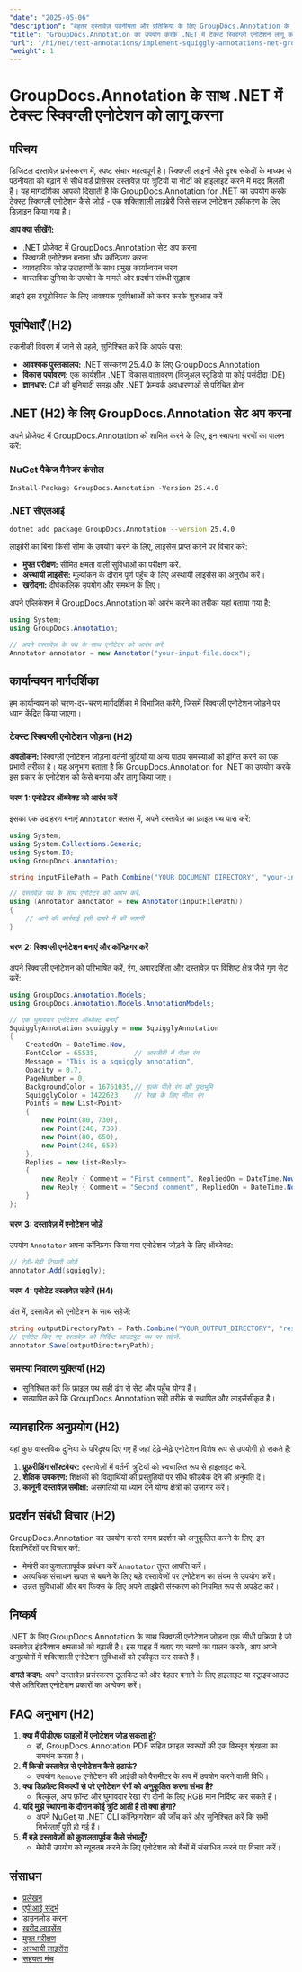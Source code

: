 ```yaml
---
"date": "2025-05-06"
"description": "बेहतर दस्तावेज़ पठनीयता और प्रतिक्रिया के लिए GroupDocs.Annotation के साथ अपने .NET अनुप्रयोगों में टेक्स्ट स्क्विग्ली एनोटेशन जोड़ने का तरीका जानें।"
"title": "GroupDocs.Annotation का उपयोग करके .NET में टेक्स्ट स्क्विग्ली एनोटेशन लागू करें"
"url": "/hi/net/text-annotations/implement-squiggly-annotations-net-groupdocs/"
"weight": 1
---
```


# GroupDocs.Annotation के साथ .NET में टेक्स्ट स्क्विग्ली एनोटेशन को लागू करना

## परिचय
डिजिटल दस्तावेज़ प्रसंस्करण में, स्पष्ट संचार महत्वपूर्ण है। स्क्विग्ली लाइनों जैसे दृश्य संकेतों के माध्यम से पठनीयता को बढ़ाने से सीधे वर्ड प्रोसेसर दस्तावेज़ पर त्रुटियों या नोटों को हाइलाइट करने में मदद मिलती है। यह मार्गदर्शिका आपको दिखाती है कि GroupDocs.Annotation for .NET का उपयोग करके टेक्स्ट स्क्विग्ली एनोटेशन कैसे जोड़ें - एक शक्तिशाली लाइब्रेरी जिसे सहज एनोटेशन एकीकरण के लिए डिज़ाइन किया गया है।

**आप क्या सीखेंगे:**
- .NET प्रोजेक्ट में GroupDocs.Annotation सेट अप करना
- स्क्विग्ली एनोटेशन बनाना और कॉन्फ़िगर करना
- व्यावहारिक कोड उदाहरणों के साथ प्रमुख कार्यान्वयन चरण
- वास्तविक दुनिया के उपयोग के मामले और प्रदर्शन संबंधी सुझाव

आइये इस ट्यूटोरियल के लिए आवश्यक पूर्वापेक्षाओं को कवर करके शुरुआत करें।

## पूर्वापेक्षाएँ (H2)
तकनीकी विवरण में जाने से पहले, सुनिश्चित करें कि आपके पास:

- **आवश्यक पुस्तकालय:** .NET संस्करण 25.4.0 के लिए GroupDocs.Annotation
- **विकास पर्यावरण:** एक कार्यशील .NET विकास वातावरण (विजुअल स्टूडियो या कोई पसंदीदा IDE)
- **ज्ञानधार:** C# की बुनियादी समझ और .NET फ्रेमवर्क अवधारणाओं से परिचित होना

## .NET (H2) के लिए GroupDocs.Annotation सेट अप करना
अपने प्रोजेक्ट में GroupDocs.Annotation को शामिल करने के लिए, इन स्थापना चरणों का पालन करें:

### NuGet पैकेज मैनेजर कंसोल
```
Install-Package GroupDocs.Annotation -Version 25.4.0
```

### .NET सीएलआई
```bash
dotnet add package GroupDocs.Annotation --version 25.4.0
```

लाइब्रेरी का बिना किसी सीमा के उपयोग करने के लिए, लाइसेंस प्राप्त करने पर विचार करें:
- **मुफ्त परीक्षण:** सीमित क्षमता वाली सुविधाओं का परीक्षण करें.
- **अस्थायी लाइसेंस:** मूल्यांकन के दौरान पूर्ण पहुँच के लिए अस्थायी लाइसेंस का अनुरोध करें।
- **खरीदना:** दीर्घकालिक उपयोग और समर्थन के लिए।

अपने एप्लिकेशन में GroupDocs.Annotation को आरंभ करने का तरीका यहां बताया गया है:
```csharp
using System;
using GroupDocs.Annotation;

// अपने दस्तावेज़ के पथ के साथ एनोटेटर को आरंभ करें
Annotator annotator = new Annotator("your-input-file.docx");
```

## कार्यान्वयन मार्गदर्शिका
हम कार्यान्वयन को चरण-दर-चरण मार्गदर्शिका में विभाजित करेंगे, जिसमें स्क्विग्ली एनोटेशन जोड़ने पर ध्यान केंद्रित किया जाएगा।

### टेक्स्ट स्क्विग्ली एनोटेशन जोड़ना (H2)
**अवलोकन:**
स्क्विग्ली एनोटेशन जोड़ना वर्तनी त्रुटियों या अन्य पाठ्य समस्याओं को इंगित करने का एक प्रभावी तरीका है। यह अनुभाग बताता है कि GroupDocs.Annotation for .NET का उपयोग करके इस प्रकार के एनोटेशन को कैसे बनाया और लागू किया जाए।

#### चरण 1: एनोटेटर ऑब्जेक्ट को आरंभ करें 
इसका एक उदाहरण बनाएं `Annotator` क्लास में, अपने दस्तावेज़ का फ़ाइल पथ पास करें:
```csharp
using System;
using System.Collections.Generic;
using System.IO;
using GroupDocs.Annotation;

string inputFilePath = Path.Combine("YOUR_DOCUMENT_DIRECTORY", "your-input-file.docx");

// दस्तावेज़ पथ के साथ एनोटेटर को आरंभ करें.
using (Annotator annotator = new Annotator(inputFilePath))
{
    // आगे की कार्रवाई इसी दायरे में की जाएगी
}
```

#### चरण 2: स्क्विग्ली एनोटेशन बनाएं और कॉन्फ़िगर करें 
अपने स्क्विग्ली एनोटेशन को परिभाषित करें, रंग, अपारदर्शिता और दस्तावेज़ पर विशिष्ट क्षेत्र जैसे गुण सेट करें:
```csharp
using GroupDocs.Annotation.Models;
using GroupDocs.Annotation.Models.AnnotationModels;

// एक घुमावदार एनोटेशन ऑब्जेक्ट बनाएँ
SquigglyAnnotation squiggly = new SquigglyAnnotation
{
    CreatedOn = DateTime.Now,
    FontColor = 65535,         // आरजीबी में पीला रंग
    Message = "This is a squiggly annotation",
    Opacity = 0.7,
    PageNumber = 0,
    BackgroundColor = 16761035,// हल्के पीले रंग की पृष्ठभूमि
    SquigglyColor = 1422623,   // रेखा के लिए नीला रंग
    Points = new List<Point>
    {
        new Point(80, 730),
        new Point(240, 730),
        new Point(80, 650),
        new Point(240, 650)
    },
    Replies = new List<Reply>
    {
        new Reply { Comment = "First comment", RepliedOn = DateTime.Now },
        new Reply { Comment = "Second comment", RepliedOn = DateTime.Now }
    }
};
```

#### चरण 3: दस्तावेज़ में एनोटेशन जोड़ें 
उपयोग `Annotator` अपना कॉन्फ़िगर किया गया एनोटेशन जोड़ने के लिए ऑब्जेक्ट:
```csharp
// टेढ़ी-मेढ़ी टिप्पणी जोड़ें
annotator.Add(squiggly);
```

#### चरण 4: एनोटेट दस्तावेज़ सहेजें (H4)
अंत में, दस्तावेज़ को एनोटेशन के साथ सहेजें:
```csharp
string outputDirectoryPath = Path.Combine("YOUR_OUTPUT_DIRECTORY", "result" + Path.GetExtension(inputFilePath));
// एनोटेट किए गए दस्तावेज़ को निर्दिष्ट आउटपुट पथ पर सहेजें.
annotator.Save(outputDirectoryPath);
```

### समस्या निवारण युक्तियाँ (H2)
- सुनिश्चित करें कि फ़ाइल पथ सही ढंग से सेट और पहुँच योग्य हैं।
- सत्यापित करें कि GroupDocs.Annotation सही तरीके से स्थापित और लाइसेंसीकृत है।

## व्यावहारिक अनुप्रयोग (H2)
यहां कुछ वास्तविक दुनिया के परिदृश्य दिए गए हैं जहां टेढ़े-मेढ़े एनोटेशन विशेष रूप से उपयोगी हो सकते हैं:
1. **प्रूफ़रीडिंग सॉफ्टवेयर:** दस्तावेज़ों में वर्तनी त्रुटियों को स्वचालित रूप से हाइलाइट करें.
2. **शैक्षिक उपकरण:** शिक्षकों को विद्यार्थियों की प्रस्तुतियों पर सीधे फीडबैक देने की अनुमति दें।
3. **कानूनी दस्तावेज़ समीक्षा:** असंगतियों या ध्यान देने योग्य क्षेत्रों को उजागर करें।

## प्रदर्शन संबंधी विचार (H2)
GroupDocs.Annotation का उपयोग करते समय प्रदर्शन को अनुकूलित करने के लिए, इन दिशानिर्देशों पर विचार करें:
- मेमोरी का कुशलतापूर्वक प्रबंधन करें `Annotator` तुरंत आपत्ति करें।
- अत्यधिक संसाधन खपत से बचने के लिए बड़े दस्तावेज़ों पर एनोटेशन का संयम से उपयोग करें।
- उन्नत सुविधाओं और बग फिक्स के लिए अपने लाइब्रेरी संस्करण को नियमित रूप से अपडेट करें।

## निष्कर्ष
.NET के लिए GroupDocs.Annotation के साथ स्क्विग्ली एनोटेशन जोड़ना एक सीधी प्रक्रिया है जो दस्तावेज़ इंटरैक्शन क्षमताओं को बढ़ाती है। इस गाइड में बताए गए चरणों का पालन करके, आप अपने अनुप्रयोगों में शक्तिशाली एनोटेशन सुविधाओं को एकीकृत कर सकते हैं।

**अगले कदम:**
अपने दस्तावेज़ प्रसंस्करण टूलकिट को और बेहतर बनाने के लिए हाइलाइट या स्ट्राइकआउट जैसे अतिरिक्त एनोटेशन प्रकारों का अन्वेषण करें।

## FAQ अनुभाग (H2)
1. **क्या मैं पीडीएफ फाइलों में एनोटेशन जोड़ सकता हूं?**
   - हां, GroupDocs.Annotation PDF सहित फ़ाइल स्वरूपों की एक विस्तृत श्रृंखला का समर्थन करता है।
2. **मैं किसी दस्तावेज़ से एनोटेशन कैसे हटाऊं?**
   - उपयोग `Remove` एनोटेशन की आईडी को पैरामीटर के रूप में उपयोग करने वाली विधि।
3. **क्या डिफ़ॉल्ट विकल्पों से परे एनोटेशन रंगों को अनुकूलित करना संभव है?**
   - बिल्कुल, आप फ़ॉन्ट और घुमावदार रेखा रंग दोनों के लिए RGB मान निर्दिष्ट कर सकते हैं।
4. **यदि मुझे स्थापना के दौरान कोई त्रुटि आती है तो क्या होगा?**
   - अपने NuGet या .NET CLI कॉन्फ़िगरेशन की जाँच करें और सुनिश्चित करें कि सभी निर्भरताएँ पूरी हो गई हैं।
5. **मैं बड़े दस्तावेज़ों को कुशलतापूर्वक कैसे संभालूँ?**
   - मेमोरी उपयोग को न्यूनतम करने के लिए एनोटेशन को बैचों में संसाधित करने पर विचार करें।

## संसाधन
- [प्रलेखन](https://docs.groupdocs.com/annotation/net/)
- [एपीआई संदर्भ](https://reference.groupdocs.com/annotation/net/)
- [डाउनलोड करना](https://releases.groupdocs.com/annotation/net/)
- [खरीद लाइसेंस](https://purchase.groupdocs.com/buy)
- [मुफ्त परीक्षण](https://releases.groupdocs.com/annotation/net/)
- [अस्थायी लाइसेंस](https://purchase.groupdocs.com/temporary-license/)
- [सहयता मंच](https://forum.groupdocs.com/c/annotation/)
